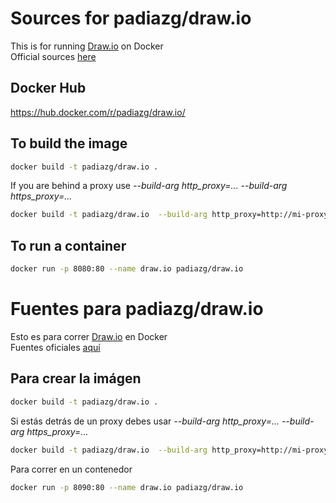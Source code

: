 # Sources for padiazg/draw.io

This is for running [Draw.io](https://www.draw.io/) on Docker  
Official sources [here](https://github.com/jgraph/drawio)

## Docker Hub
https://hub.docker.com/r/padiazg/draw.io/

## To build the image
```bash
docker build -t padiazg/draw.io .
```

If you are behind a proxy use *--build-arg http_proxy=... --build-arg https_proxy=...*
```bash
docker build -t padiazg/draw.io  --build-arg http_proxy=http://mi-proxy-address:3128/ --build-arg https_proxy=http://mi-proxy-address:3128/ .
```

## To run a container
```bash
docker run -p 8080:80 --name draw.io padiazg/draw.io
```

# Fuentes para padiazg/draw.io

Esto es para correr [Draw.io](https://www.draw.io/) en Docker  
Fuentes oficiales [aquí](https://github.com/jgraph/drawio)

## Para crear la imágen
```bash
docker build -t padiazg/draw.io .
```

Si estás detrás de un proxy debes usar *--build-arg http_proxy=... --build-arg https_proxy=...*
```bash
docker build -t padiazg/draw.io  --build-arg http_proxy=http://mi-proxy-address:3128/ --build-arg https_proxy=http://mi-proxy-address:3128/ .
```

Para correr en un contenedor
```bash
docker run -p 8090:80 --name draw.io padiazg/draw.io
```
